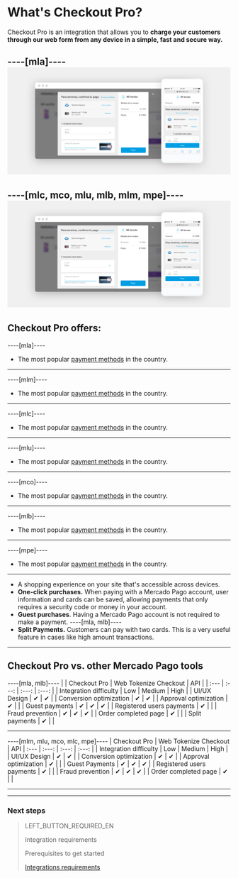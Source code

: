 # What's Checkout Pro?

Checkout Pro is an integration that allows you to **charge your customers through our web form from any device in a simple, fast and secure way.**

----[mla]----
![Basic-Checkout](/images/web-payment-checkout/cho-modal-mobile.png)
------------
----[mlc, mco, mlu, mlb, mlm, mpe]----
![Basic-Checkout](/images/web-payment-checkout/checkout-modal-sv.png)
------------

## Checkout Pro offers:

----[mla]----
* The most popular <a href="https://www.mercadopago.com.ar/ayuda/medios-de-pago-cuotas-promociones_264" target="_blank">payment methods</a> in the country.
------------
----[mlm]----
*  The most popular <a href="https://www.mercadopago.com.mx/ayuda/medios-de-pago-cuotas-promociones_264" target="_blank">payment methods</a> in the country.
------------
----[mlc]----
* The most popular <a href="https://www.mercadopago.cl/ayuda/medios-de-pago-cuotas-promociones_264" target="_blank">payment methods</a> in the country.
------------
----[mlu]----
* The most popular <a href="https://www.mercadopago.com.uy/ayuda/medios-de-pago-cuotas-promociones_264" target="_blank">payment methods</a> in the country.
------------
----[mco]----
* The most popular <a href="https://www.mercadopago.com.co/ayuda/medios-de-pago-cuotas-promociones_264" target="_blank">payment methods</a> in the country.
------------
----[mlb]----
* The most popular <a href="https://www.mercadopago.com.br/ajuda/meios-de-pagamento-parcelamento_265" target="_blank">payment methods</a> in the country.
------------
----[mpe]----
* The most popular <a href="https://www.mercadopago.com.pe/ayuda/medios-de-pago-cuotas-promociones_264" target="_blank">payment methods</a> in the country.
------------

* A shopping experience on your site that's accessible across devices.
* **One-click purchases.** When paying with a Mercado Pago account, user information and cards can be saved, allowing payments that only requires a security code or money in your account.
* **Guest purchases**. Having a Mercado Pago account is not required to make a payment.
----[mla, mlb]----
* **Split Payments.** Customers can pay with two cards. This is a very useful feature in cases like high amount transactions.
------------

## Checkout Pro vs. other Mercado Pago tools

----[mla, mlb]----
| | Checkout Pro | Web Tokenize Checkout |      API |
| :---  | :---: | :---: | :---: |
| Integration difficulty		  	      |     Low    |       Medium         |     High |
| UI/UX Design 							  	       |      ✔      |         ✔           |
| Conversion optimization	   |      ✔      |         ✔           |
| Approval optimization       |      ✔      |                     |
| Guest payments        	     |      ✔      |         ✔           |      ✔ |
| Registered users payments          |      ✔      |                     |
| Fraud prevention               	     |      ✔      |         ✔           |      ✔ |
| Order completed page		         |      ✔      |                     |
| Split payments		           |      ✔      |                     |

------------
----[mlm, mlu, mco, mlc, mpe]----
                                   | Checkout Pro | Web Tokenize Checkout |      API
| :---  | :---: | :---: | :---: |
| Integration difficulty		  	      |     Low    |       Medium         |     High  |
| UI/UX Design 							  	       |      ✔      |         ✔           |
| Conversion optimization	   |      ✔      |         ✔           |
| Approval optimization        |      ✔      |                     |
| Guest Payments      	     |      ✔      |         ✔           |      ✔  |
| Registered users payments          |      ✔      |                     |
| Fraud prevention               	     |      ✔      |         ✔           |      ✔  |
| Order completed page		         |      ✔      |                     |

------------

---

### Next steps

> LEFT_BUTTON_REQUIRED_EN
>
> Integration requirements
>
> Prerequisites to get started
>
> [Integrations requirements](https://www.mercadopago[FAKER][URL][DOMAIN]/developers/en/guides/online-payments/checkout-pro/previous-requirements/)
>

